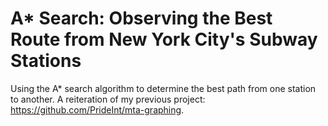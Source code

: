 # A* Search: Observing the Best Route from New York City's Subway Stations
Using the A* search algorithm to determine the best path from one station to another. A reiteration of my previous project: https://github.com/PrideInt/mta-graphing.
